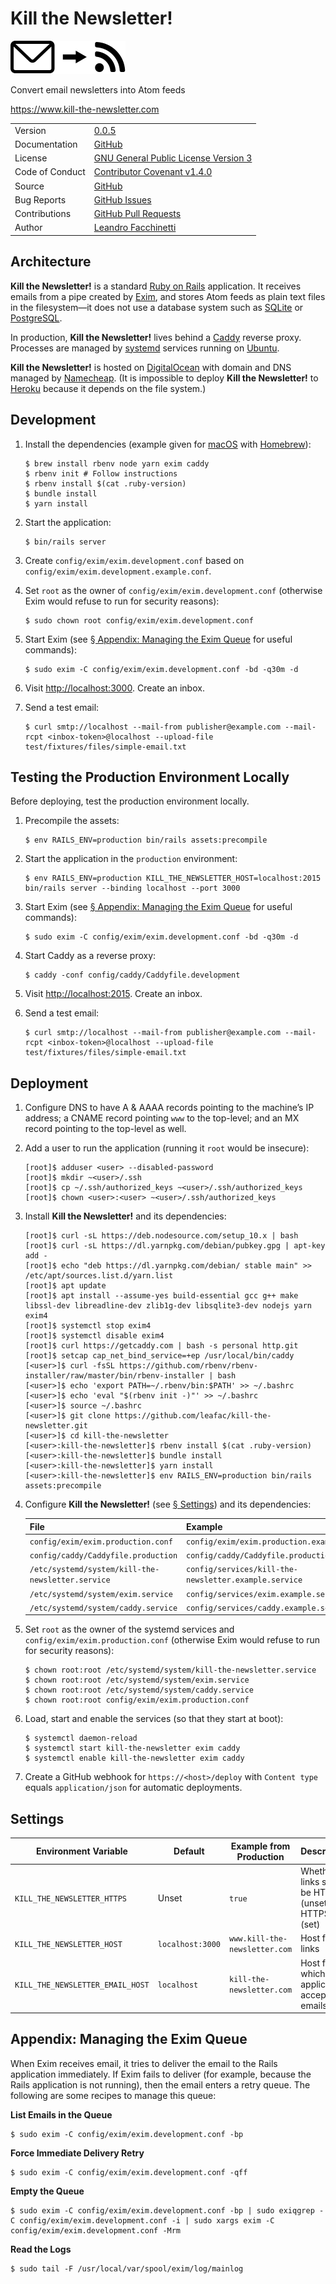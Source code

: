 Kill the Newsletter!
====================

![](app/assets/images/envelope-to-feed.svg)

Convert email newsletters into Atom feeds

https://www.kill-the-newsletter.com

|||
|-|-|
| Version | [0.0.5](CHANGELOG.md#006---2019-02-05) |
| Documentation | [GitHub](https://github.com/leafac/kill-the-newsletter#readme) |
| License | [GNU General Public License Version 3](https://gnu.org/licenses/gpl-3.0.txt) |
| Code of Conduct | [Contributor Covenant v1.4.0](http://contributor-covenant.org/version/1/4/) |
| Source | [GitHub](https://github.com/leafac/kill-the-newsletter) |
| Bug Reports | [GitHub Issues](https://github.com/leafac/kill-the-newsletter/issues) |
| Contributions | [GitHub Pull Requests](https://github.com/leafac/kill-the-newsletter/pulls) |
| Author | [Leandro Facchinetti](https://www.leafac.com) |

Architecture
------------

**Kill the Newsletter!** is a standard [Ruby on Rails](https://rubyonrails.org) application. It receives emails from a pipe created by [Exim](https://www.exim.org), and stores Atom feeds as plain text files in the filesystem—it does not use a database system such as [SQLite](https://www.sqlite.org) or [PostgreSQL](https://www.sqlite.org/index.html).

In production, **Kill the Newsletter!** lives behind a [Caddy](https://caddyserver.com) reverse proxy. Processes are managed by [systemd](https://www.freedesktop.org/wiki/Software/systemd/) services running on [Ubuntu](https://www.ubuntu.com).

**Kill the Newsletter!** is hosted on [DigitalOcean](https://www.digitalocean.com) with domain and DNS managed by [Namecheap](https://www.namecheap.com). (It is impossible to deploy **Kill the Newsletter!** to [Heroku](https://www.heroku.com/) because it depends on the file system.)

Development
-----------

1. Install the dependencies (example given for [macOS](https://www.apple.com/macos/) with [Homebrew](https://brew.sh)):

   ```
   $ brew install rbenv node yarn exim caddy
   $ rbenv init # Follow instructions
   $ rbenv install $(cat .ruby-version)
   $ bundle install
   $ yarn install
   ```

2. Start the application:

   ```
   $ bin/rails server
   ```

3. Create `config/exim/exim.development.conf` based on `config/exim/exim.development.example.conf`.

4. Set `root` as the owner of `config/exim/exim.development.conf` (otherwise Exim would refuse to run for security reasons):

   ```
   $ sudo chown root config/exim/exim.development.conf
   ```

5. Start Exim (see [§ Appendix: Managing the Exim Queue](#appendix-managing-the-exim-queue) for useful commands):

   ```
   $ sudo exim -C config/exim/exim.development.conf -bd -q30m -d
   ```

6. Visit <http://localhost:3000>. Create an inbox.

7. Send a test email:

   ```
   $ curl smtp://localhost --mail-from publisher@example.com --mail-rcpt <inbox-token>@localhost --upload-file test/fixtures/files/simple-email.txt
   ```

Testing the Production Environment Locally
------------------------------------------

Before deploying, test the production environment locally.

1. Precompile the assets:

   ```
   $ env RAILS_ENV=production bin/rails assets:precompile
   ```

2. Start the application in the `production` environment:

   ```
   $ env RAILS_ENV=production KILL_THE_NEWSLETTER_HOST=localhost:2015 bin/rails server --binding localhost --port 3000
   ```

3. Start Exim (see [§ Appendix: Managing the Exim Queue](#appendix-managing-the-exim-queue) for useful commands):

   ```
   $ sudo exim -C config/exim/exim.development.conf -bd -q30m -d
   ```

4. Start Caddy as a reverse proxy:

   ```
   $ caddy -conf config/caddy/Caddyfile.development
   ```

5. Visit <http://localhost:2015>. Create an inbox.

6. Send a test email:

   ```
   $ curl smtp://localhost --mail-from publisher@example.com --mail-rcpt <inbox-token>@localhost --upload-file test/fixtures/files/simple-email.txt
   ```

Deployment
----------

1. Configure DNS to have A & AAAA records pointing to the machine’s IP address; a CNAME record pointing `www` to the top-level; and an MX record pointing to the top-level as well.

2. Add a user to run the application (running it `root` would be insecure):

   ```
   [root]$ adduser <user> --disabled-password
   [root]$ mkdir ~<user>/.ssh
   [root]$ cp ~/.ssh/authorized_keys ~<user>/.ssh/authorized_keys
   [root]$ chown <user>:<user> ~<user>/.ssh/authorized_keys
   ```

3. Install **Kill the Newsletter!** and its dependencies:

   ```
   [root]$ curl -sL https://deb.nodesource.com/setup_10.x | bash
   [root]$ curl -sL https://dl.yarnpkg.com/debian/pubkey.gpg | apt-key add -
   [root]$ echo "deb https://dl.yarnpkg.com/debian/ stable main" >> /etc/apt/sources.list.d/yarn.list
   [root]$ apt update
   [root]$ apt install --assume-yes build-essential gcc g++ make libssl-dev libreadline-dev zlib1g-dev libsqlite3-dev nodejs yarn exim4
   [root]$ systemctl stop exim4
   [root]$ systemctl disable exim4
   [root]$ curl https://getcaddy.com | bash -s personal http.git
   [root]$ setcap cap_net_bind_service=+ep /usr/local/bin/caddy
   [<user>]$ curl -fsSL https://github.com/rbenv/rbenv-installer/raw/master/bin/rbenv-installer | bash
   [<user>]$ echo 'export PATH=~/.rbenv/bin:$PATH' >> ~/.bashrc
   [<user>]$ echo 'eval "$(rbenv init -)"' >> ~/.bashrc
   [<user>]$ source ~/.bashrc
   [<user>]$ git clone https://github.com/leafac/kill-the-newsletter.git
   [<user>]$ cd kill-the-newsletter
   [<user>:kill-the-newsletter]$ rbenv install $(cat .ruby-version)
   [<user>:kill-the-newsletter]$ bundle install
   [<user>:kill-the-newsletter]$ yarn install
   [<user>:kill-the-newsletter]$ env RAILS_ENV=production bin/rails assets:precompile
   ```

4. Configure **Kill the Newsletter!** (see [§ Settings](#settings)) and its dependencies:

   | File | Example |
   |-|-|
   | `config/exim/exim.production.conf` | `config/exim/exim.production.example.conf` |
   | `config/caddy/Caddyfile.production` | `config/caddy/Caddyfile.production.example` |
   | `/etc/systemd/system/kill-the-newsletter.service` | `config/services/kill-the-newsletter.example.service` |
   | `/etc/systemd/system/exim.service` | `config/services/exim.example.service` |
   | `/etc/systemd/system/caddy.service` | `config/services/caddy.example.service` |

5. Set `root` as the owner of the systemd services and `config/exim/exim.production.conf` (otherwise Exim would refuse to run for security reasons):

   ```
   $ chown root:root /etc/systemd/system/kill-the-newsletter.service
   $ chown root:root /etc/systemd/system/exim.service
   $ chown root:root /etc/systemd/system/caddy.service
   $ chown root:root config/exim/exim.production.conf
   ```

6. Load, start and enable the services (so that they start at boot):

   ```
   $ systemctl daemon-reload
   $ systemctl start kill-the-newsletter exim caddy
   $ systemctl enable kill-the-newsletter exim caddy
   ```

7. Create a GitHub webhook for `https://<host>/deploy` with `Content type` equals `application/json` for automatic deployments.

Settings
--------

| Environment Variable | Default | Example from Production | Description |
|-|-|-|-|
| `KILL_THE_NEWSLETTER_HTTPS` | Unset | `true` | Whether links should be HTTP (unset) or HTTPS (set) |
| `KILL_THE_NEWSLETTER_HOST` | `localhost:3000` | `www.kill-the-newsletter.com` | Host for links |
| `KILL_THE_NEWSLETTER_EMAIL_HOST` | `localhost` | `kill-the-newsletter.com` | Host for which the application accepts emails |

Appendix: Managing the Exim Queue
---------------------------------

When Exim receives email, it tries to deliver the email to the Rails application immediately. If Exim fails to deliver (for example, because the Rails application is not running), then the email enters a retry queue. The following are some recipes to manage this queue:

**List Emails in the Queue**

```
$ sudo exim -C config/exim/exim.development.conf -bp
```

**Force Immediate Delivery Retry**

```
$ sudo exim -C config/exim/exim.development.conf -qff
```

**Empty the Queue**

```
$ sudo exim -C config/exim/exim.development.conf -bp | sudo exiqgrep -C config/exim/exim.development.conf -i | sudo xargs exim -C config/exim/exim.development.conf -Mrm
```

**Read the Logs**

```
$ sudo tail -F /usr/local/var/spool/exim/log/mainlog
```
